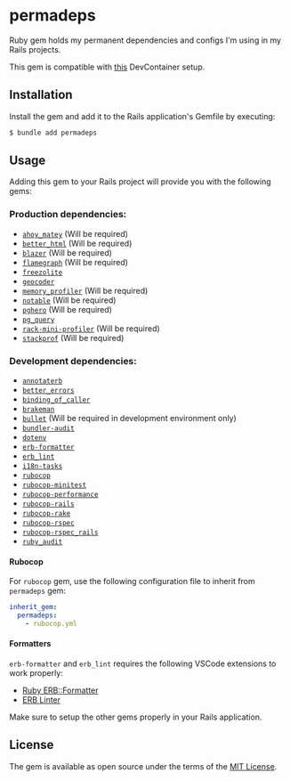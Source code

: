 # permadeps

Ruby gem holds my permanent dependencies and configs I'm using in my Rails projects.

This gem is compatible with [this](https://github.com/AliOsm/ruby-on-rails-devcontainer) DevContainer setup.

## Installation

Install the gem and add it to the Rails application's Gemfile by executing:

```bash
$ bundle add permadeps
```

## Usage

Adding this gem to your Rails project will provide you with the following gems:

### Production dependencies:
- [`ahoy_matey`](https://github.com/ankane/ahoy) (Will be required)
- [`better_html`](https://github.com/Shopify/better-html) (Will be required)
- [`blazer`](https://github.com/ankane/blazer) (Will be required)
- [`flamegraph`](https://github.com/SamSaffron/flamegraph) (Will be required)
- [`freezolite`](https://github.com/ruby-next/freezolite)
- [`geocoder`](https://github.com/alexreisner/geocoder)
- [`memory_profiler`](https://github.com/SamSaffron/memory_profiler) (Will be required)
- [`notable`](https://github.com/ankane/notable) (Will be required)
- [`pghero`](https://github.com/ankane/pghero) (Will be required)
- [`pg_query`](https://github.com/pganalyze/pg_query)
- [`rack-mini-profiler`](https://github.com/MiniProfiler/rack-mini-profiler) (Will be required)
- [`stackprof`](https://github.com/tmm1/stackprof) (Will be required)

### Development dependencies:
- [`annotaterb`](https://github.com/drwl/annotaterb)
- [`better_errors`](https://github.com/BetterErrors/better_errors)
- [`binding_of_caller`](https://github.com/banister/binding_of_caller)
- [`brakeman`](https://github.com/presidentbeef/brakeman)
- [`bullet`](https://github.com/flyerhzm/bullet) (Will be required in development environment only)
- [`bundler-audit`](https://github.com/rubysec/bundler-audit)
- [`dotenv`](https://github.com/bkeepers/dotenv)
- [`erb-formatter`](https://github.com/nebulab/erb-formatter)
- [`erb_lint`](https://github.com/Shopify/erb-lint)
- [`i18n-tasks`](https://github.com/glebm/i18n-tasks)
- [`rubocop`](https://github.com/rubocop/rubocop)
- [`rubocop-minitest`](https://github.com/rubocop/rubocop-minitest)
- [`rubocop-performance`](https://github.com/rubocop/rubocop-performance)
- [`rubocop-rails`](https://github.com/rubocop/rubocop-rails)
- [`rubocop-rake`](https://github.com/rubocop/rubocop-rake)
- [`rubocop-rspec`](https://github.com/rubocop/rubocop-rspec)
- [`rubocop-rspec_rails`](https://github.com/rubocop/rubocop-rspec_rails)
- [`ruby_audit`](https://github.com/civisanalytics/ruby_audit)

#### Rubocop

For `rubocop` gem, use the following configuration file to inherit from `permadeps` gem:

```yml
inherit_gem:
  permadeps:
    - rubocop.yml
```

#### Formatters

`erb-formatter` and `erb_lint` requires the following VSCode extensions to work properly:
- [Ruby ERB::Formatter](https://marketplace.visualstudio.com/items?itemName=elia.erb-formatter)
- [ERB Linter](https://marketplace.visualstudio.com/items?itemName=manuelpuyol.erb-linter)

Make sure to setup the other gems properly in your Rails application.

## License

The gem is available as open source under the terms of the [MIT License](https://opensource.org/licenses/MIT).
